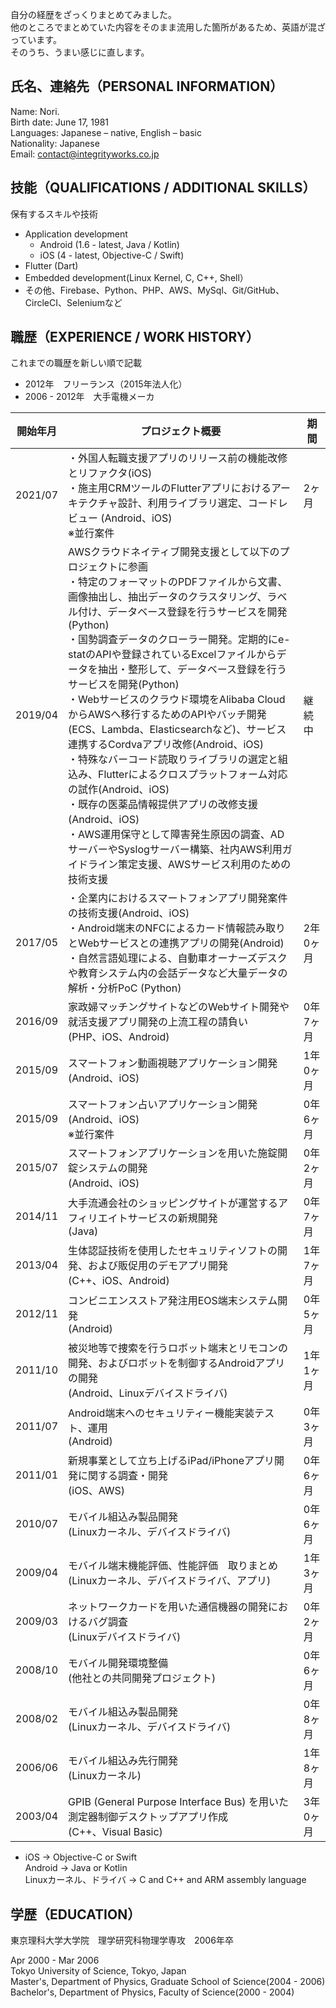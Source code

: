 自分の経歴をざっくりまとめてみました。  
他のところでまとめていた内容をそのまま流用した箇所があるため、英語が混ざっています。  
そのうち、うまい感じに直します。

## 氏名、連絡先（PERSONAL INFORMATION）
Name: Nori.  
Birth date: June 17, 1981  
Languages: Japanese – native, English – basic  
Nationality: Japanese  
Email:  contact@integrityworks.co.jp

## 技能（QUALIFICATIONS / ADDITIONAL SKILLS）
保有するスキルや技術
- Application development
  - Android (1.6 - latest, Java / Kotlin)
  - iOS (4 - latest, Objective-C / Swift)
- Flutter (Dart)
- Embedded development(Linux Kernel, C, C++, Shell）
- その他、Firebase、Python、PHP、AWS、MySql、Git/GitHub、CircleCI、Seleniumなど

## 職歴（EXPERIENCE / WORK HISTORY）
これまでの職歴を新しい順で記載
- 2012年　フリーランス（2015年法人化）
- 2006 - 2012年　大手電機メーカ
 
| 開始年月 | プロジェクト概要 | 期間 |
| ------------ | ------------ | ------------ |
| 2021/07 | ・外国人転職支援アプリのリリース前の機能改修とリファクタ(iOS) <br> ・施主用CRMツールのFlutterアプリにおけるアーキテクチャ設計、利用ライブラリ選定、コードレビュー (Android、iOS)<br>※並行案件 | 2ヶ月 |
| 2019/04 | AWSクラウドネイティブ開発支援として以下のプロジェクトに参画<br>・特定のフォーマットのPDFファイルから文書、画像抽出し、抽出データのクラスタリング、ラベル付け、データベース登録を行うサービスを開発(Python)<br>・国勢調査データのクローラー開発。定期的にe-statのAPIや登録されているExcelファイルからデータを抽出・整形して、データベース登録を行うサービスを開発(Python)<br>・Webサービスのクラウド環境をAlibaba CloudからAWSへ移行するためのAPIやバッチ開発(ECS、Lambda、Elasticsearchなど)、サービス連携するCordvaアプリ改修(Android、iOS)<br>・特殊なバーコード読取りライブラリの選定と組込み、Flutterによるクロスプラットフォーム対応の試作(Android、iOS)<br>・既存の医薬品情報提供アプリの改修支援(Android、iOS)<br>・AWS運用保守として障害発生原因の調査、ADサーバーやSyslogサーバー構築、社内AWS利用ガイドライン策定支援、AWSサービス利用のための技術支援 | 継続中 |
| 2017/05 | ・企業内におけるスマートフォンアプリ開発案件の技術支援(Android、iOS) <br> ・Android端末のNFCによるカード情報読み取りとWebサービスとの連携アプリの開発(Android) <br>・自然言語処理による、自動車オーナーズデスクや教育システム内の会話データなど大量データの解析・分析PoC (Python) | 2年0ヶ月 |
| 2016/09 | 家政婦マッチングサイトなどのWebサイト開発や就活支援アプリ開発の上流工程の請負い <br> (PHP、iOS、Android) | 0年7ヶ月 |
| 2015/09 | スマートフォン動画視聴アプリケーション開発 <br> (Android、iOS) | 1年0ヶ月 |
| 2015/09 | スマートフォン占いアプリケーション開発 <br> (Android、iOS)<br>※並行案件 | 0年6ヶ月 |
| 2015/07 | スマートフォンアプリケーションを用いた施錠開錠システムの開発 <br> (Android、iOS) | 0年2ヶ月 |
| 2014/11 | 大手流通会社のショッピングサイトが運営するアフィリエイトサービスの新規開発 <br> (Java) | 0年7ヶ月 |
| 2013/04 | 生体認証技術を使用したセキュリティソフトの開発、および販促用のデモアプリ開発 <br> (C++、iOS、Android) | 1年7ヶ月 |
| 2012/11 | コンビニエンスストア発注用EOS端末システム開発 <br>  (Android) | 0年5ヶ月 |
| 2011/10 | 被災地等で捜索を行うロボット端末とリモコンの開発、およびロボットを制御するAndroidアプリの開発 <br> (Android、Linuxデバイスドライバ) | 1年1ヶ月 |
| 2011/07 | Android端末へのセキュリティー機能実装テスト、運用 <br> (Android) | 0年3ヶ月 |
| 2011/01 | 新規事業として立ち上げるiPad/iPhoneアプリ開発に関する調査・開発 <br> (iOS、AWS) | 0年6ヶ月 |
| 2010/07 | モバイル組込み製品開発 <br> (Linuxカーネル、デバイスドライバ) | 0年6ヶ月 |
| 2009/04 | モバイル端末機能評価、性能評価　取りまとめ <br> (Linuxカーネル、デバイスドライバ、アプリ) | 1年3ヶ月 |
| 2009/03 | ネットワークカードを用いた通信機器の開発におけるバグ調査 <br> (Linuxデバイスドライバ) | 0年2ヶ月 |
| 2008/10 | モバイル開発環境整備 <br> (他社との共同開発プロジェクト) | 0年6ヶ月 |
| 2008/02 | モバイル組込み製品開発 <br> (Linuxカーネル、デバイスドライバ) | 0年8ヶ月 |
| 2006/06 | モバイル組込み先行開発 <br> (Linuxカーネル) | 1年8ヶ月 |
| 2003/04 | GPIB (General Purpose Interface Bus) を用いた測定器制御デスクトップアプリ作成 <br> (C++、Visual Basic) | 3年0ヶ月 |

- iOS -> Objective-C or Swift  
  Android -> Java or Kotlin  
  Linuxカーネル、ドライバ -> C and C++ and ARM assembly language

## 学歴（EDUCATION）
東京理科大学大学院　理学研究科物理学専攻　2006年卒

Apr 2000 - Mar 2006  
Tokyo University of Science, Tokyo, Japan  
Master's, Department of Physics, Graduate School of Science(2004 - 2006)  
Bachelor's, Department of Physics, Faculty of Science(2000 - 2004)
